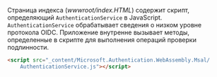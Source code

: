 Страница индекса (*wwwroot/index.HTML*) содержит скрипт, определяющий `AuthenticationService` в JavaScript. `AuthenticationService` обрабатывает сведения о низком уровне протокола OIDC. Приложение внутренне вызывает методы, определенные в скрипте для выполнения операций проверки подлинности.

```html
<script src="_content/Microsoft.Authentication.WebAssembly.Msal/
    AuthenticationService.js"></script>
```
